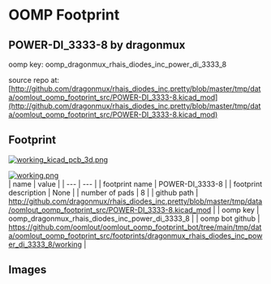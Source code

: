 # OOMP Footprint  
## POWER-DI_3333-8  by dragonmux  
  
oomp key: oomp_dragonmux_rhais_diodes_inc_power_di_3333_8  
  
source repo at: [http://github.com/dragonmux/rhais_diodes_inc.pretty/blob/master/tmp/data/oomlout_oomp_footprint_src/POWER-DI_3333-8.kicad_mod](http://github.com/dragonmux/rhais_diodes_inc.pretty/blob/master/tmp/data/oomlout_oomp_footprint_src/POWER-DI_3333-8.kicad_mod)  
## Footprint  
  
[![working_kicad_pcb_3d.png](working_kicad_pcb_3d_600.png)](working_kicad_pcb_3d.png)  
  
[![working.png](working_600.png)](working.png)  
| name | value | 
| --- | --- | 
| footprint name | POWER-DI_3333-8 | 
| footprint description | None | 
| number of pads | 8 | 
| github path | http://github.com/dragonmux/rhais_diodes_inc.pretty/blob/master/tmp/data/oomlout_oomp_footprint_src/POWER-DI_3333-8.kicad_mod | 
| oomp key | oomp_dragonmux_rhais_diodes_inc_power_di_3333_8 | 
| oomp bot github | https://github.com/oomlout/oomlout_oomp_footprint_bot/tree/main/tmp/data/oomlout_oomp_footprint_src/footprints/dragonmux_rhais_diodes_inc_power_di_3333_8/working | 
## Images  
